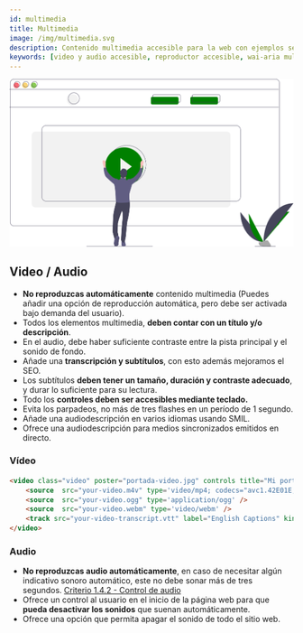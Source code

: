 ```yaml
---
id: multimedia
title: Multimedia
image: /img/multimedia.svg
description: Contenido multimedia accesible para la web con ejemplos sencillos
keywords: [video y audio accesible, reproductor accesible, wai-aria multimedia]
---
```


![img](/img/multimedia.svg) 

## Video / Audio

- **No reproduzcas automáticamente** contenido multimedia (Puedes añadir una opción de reproducción automática, pero debe ser activada bajo demanda del usuario).
- Todos los elementos multimedia, **deben contar con un título y/o descripción**.
- En el audio, debe haber suficiente contraste entre la pista principal y el sonido de fondo.
- Añade una **transcripción y subtítulos**, con esto además mejoramos el SEO.
- Los subtítulos **deben tener un tamaño, duración y contraste adecuado**, y durar lo suficiente para su lectura.
- Todo los **controles deben ser accesibles mediante teclado.**
- Evita los parpadeos, no más de tres flashes en un período de 1 segundo.
- Añade una audiodescripción en varios idiomas usando SMIL.
- Ofrece una audiodescripción para medios sincronizados emitidos en directo.
  
### Vídeo 

```html
<video class="video" poster="portada-video.jpg" controls title="Mi portada">
    <source  src="your-video.m4v" type='video/mp4; codecs="avc1.42E01E, mp4a.40.2"' />
    <source  src="your-video.ogg" type='application/ogg' />
    <source  src="your-video.webm" type='video/webm' />
    <track src="your-video-transcript.vtt" label="English Captions" kind="subtitles" srclang="en-us" default />
</video>
```

### Audio

- **No reproduzcas audio automáticamente**, en caso de necesitar algún indicativo sonoro automático, este no debe sonar más de tres segundos. [Criterio 1.4.2 - Control de audio](https://www.w3.org/WAI/WCAG21/Understanding/audio-control.html)
- Ofrece un control al usuario en el inicio de la página web para que **pueda desactivar los sonidos** que suenan automáticamente.
- Ofrece una opción que permita apagar el sonido de todo el sitio web.
